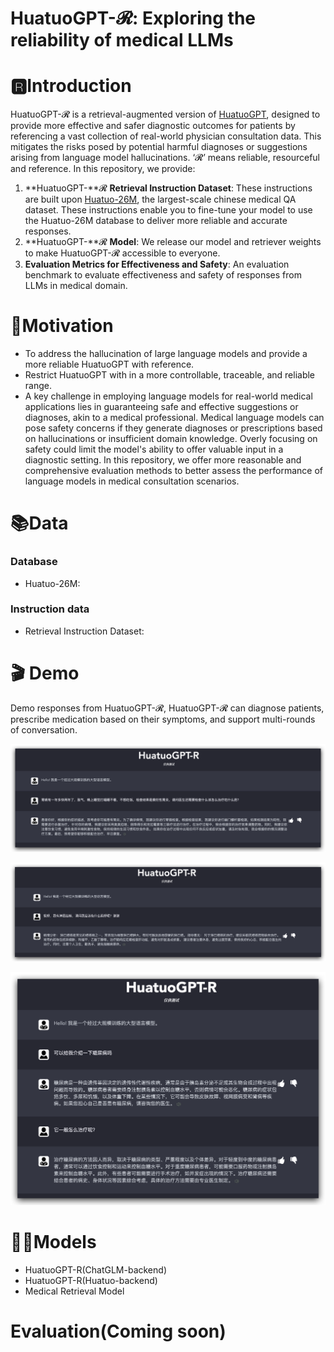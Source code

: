 # HuatuoGPT-𝓡: Exploring the reliability of medical LLMs

# 🆁**Introduction**

HuatuoGPT-𝓡 is a retrieval-augmented version of [HuatuoGPT](https://github.com/FreedomIntelligence/HuatuoGPT), designed to provide more effective and safer diagnostic outcomes for patients by referencing a vast collection of real-world physician consultation data. This mitigates the risks posed by potential harmful diagnoses or suggestions arising from language model hallucinations. ‘𝓡’ means reliable, resourceful and reference. In this repository, we provide:

1. **HuatuoGPT-**𝓡 **Retrieval Instruction Dataset**: These instructions are built upon [Huatuo-26M](https://github.com/FreedomIntelligence/Huatuo-26M), the largest-scale chinese medical QA dataset. These instructions enable you to fine-tune your model to use the Huatuo-26M database to deliver more reliable and accurate responses.
2. **HuatuoGPT-**𝓡 **Model**: We release our model and retriever weights to make HuatuoGPT-𝓡 accessible to everyone.
3. **Evaluation Metrics for Effectiveness and Safety**: An evaluation benchmark to evaluate effectiveness and safety of responses from LLMs in medical domain.

# 💭Motivation

- To address the hallucination of large language models and provide a more reliable HuatuoGPT with reference.
- Restrict HuatuoGPT with in a more controllable, traceable, and reliable range.
- A key challenge in employing language models for real-world medical applications lies in guaranteeing safe and effective suggestions or diagnoses, akin to a medical professional. Medical language models can pose safety concerns if they generate diagnoses or prescriptions based on hallucinations or insufficient domain knowledge. Overly focusing on safety could limit the model's ability to offer valuable input in a diagnostic setting. In this repository, we offer more reasonable and comprehensive evaluation methods to better assess the performance of language models in medical consultation scenarios.

# **📚Data**

### Database

- Huatuo-26M:

### Instruction data

- Retrieval Instruction Dataset:

# 🎬 Demo

Demo responses from HuatuoGPT-𝓡,  HuatuoGPT-𝓡 can diagnose patients, prescribe medication  based on their symptoms, and support multi-rounds of conversation.  

![Untitled](images/demo_1.png)

![Untitled](images/demo_2.png)

![Untitled](images/demo_3.png)

# **👨‍⚕️Models**

- HuatuoGPT-R(ChatGLM-backend)
- HuatuoGPT-R(Huatuo-backend)
- Medical Retrieval Model

# Evaluation(Coming soon)